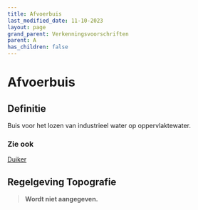 ```yaml
---
title: Afvoerbuis
last_modified_date: 11-10-2023
layout: page
grand_parent: Verkenningsvoorschriften
parent: A
has_children: false
---
```


Afvoerbuis
==========

## Definitie

Buis voor het lozen van industrieel water op oppervlaktewater.

### Zie ook
[Duiker](../../D/Duiker/Duiker.html)

## Regelgeving Topografie

> **Wordt niet aangegeven.**
